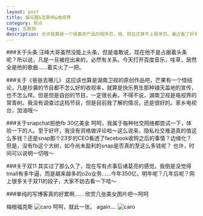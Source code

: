 ```yaml
---
layout: post
title: 娱乐圈&互联网&电视界
category: 观点
tags: 互联网
description: 也许我算是一个很喜欢产品的程序员，哦，现在还算不上程序员。最近看了好多新闻，自己总结一下。
---
```


###关于头条
汪峰大哥虽然没能上头条，但是谁敢说，现在他不是占据着头条呢？所以说，凡是一旦被挖出来的，必然有关系。今天打开百度音乐，哇草，居然全是他的歌曲……着实火了一把。

###关于《爸爸去哪儿》
这应该也算是湖南卫视的原创作品吧，芒果有一个怪结论，凡是抄袭的节目都不怎么好的收视率，就算是快乐男生那种铺天盖地的宣传，也不怎么样。但是但是自创的节目，一定很长寿。不得不说，湖南卫视是电视界的常青树。我没有调查过这档节目，但是目前我了解的情况，还是很好的。家乡电视台，加油哦～

###关于snapchat拒绝fb 30亿美金
呵呵，我属于每种社交网络都尝试一下，体验一下的人。至于好坏，我没有资格做评论啦～这么说来，隐私社交难道真的值这么多钱？还是snap那个23岁的CEO看透了facebook收购之后的事情？边缘化？但是，没有fb这个大树，如今尚未盈利的snap是否真的至这么多钱呢？
也许，时间可以说明一切哦～

###关于双11
其实过了那么久了，现在写有点事后诸葛亮的感觉。我倒是没觉得tmall有多牛逼，而是越来越多的o2o业务……今年350亿，明年呢？几年后呢？网上很多关于双11的段子，大家不妨去看一下哈～

###单纯的写博客真的好累啊……
欣赏几张美女图片吧～呵呵

梅根福克斯
![caro](http://abc.2008php.com/2012_Website_appreciate/2012-06-26/20120626153547.jpg)
呵呵，就此一张。
again....
![caro](http://www.aomy.com/attach/2011-06/1307065418jmCd.jpg)
